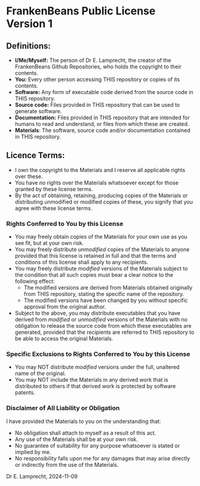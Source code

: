 # FrankenBeans Public License Version 1

## Definitions:
- **I/Me/Myself:** The person of Dr E. Lamprecht, the creator of the FrankenBeans Github Repositories, who holds the copyright to their contents.
- **You:** Every other person accessing THIS repository or copies of its contents.
- **Software:**  Any form of executable code derived from the source code in THIS repository.
- **Source code:**  Files provided in THIS repository that can be used to generate software.
- **Documentation:**  Files provided in THIS repository that are intended for humans to read and understand, or files from which these are created.
- **Materials**:  The software, source code and/or documentation contained in THIS repository.

## Licence Terms:
- I own the copyright to the Materials and I reserve all applicable rights over these.
- You have no rights over the Materials whatsoever except for those granted by these license terms.
- By the act of obtaining, retaining, producing copies of the Materials or distributing unmodified or modified copies of these,
  you signify that you agree with these license terms.
  
### Rights Conferred to You by this License
- You may freely obtain copies of the Materials for your own use as you see fit, but at your own risk.
- You may freely distribute *unmodified* copies of the Materials to anyone provided that
  this license is retained in full and that the terms and conditions of this license shall apply to any recipients.
- You may freely distribute *modified* versions of the Materials subject to the condition that all such copies must
  bear a clear notice to the following effect:
  - The modified versions are derived from Materials obtained originally from THIS repository, stating
    the specific name of the repository.
  - The modified versions have been changed by you without specific approval from the original author.
- Subject to the above, you may distribute executables that you have derived from *modified* or
  *unmodified* versions of the Materials with no obligation to release the source code from which these
  executables are generated, provided that the recipients are referred to THIS repository to be able to access the
  original Materials.

### Specific Exclusions to Rights Conferred to You by this License
- You may NOT distribute *modified* versions under the full, unaltered name of the original.
- You may NOT include the Materials in any derived work that is distributed to others if that
  derived work is protected by software patents.

### Disclaimer of All Liability or Obligation
I have provided the Materials to you on the understanding that:
- No obligation shall attach to myself as a result of this act.
- Any use of the Materials shall be at your own risk.
- No guarantee of suitability for any purpose whatsoever is stated or implied by me.
- No responsibility falls upon me for any damages that may arise directly or indirectly from the use of the Materials.

Dr E. Lamprecht, 2024-11-09
